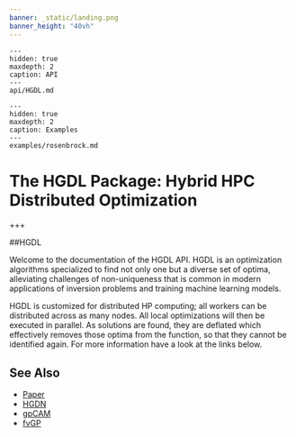 ```yaml
---
banner: _static/landing.png
banner_height: "40vh"
---
```


```{toctree}
---
hidden: true
maxdepth: 2
caption: API
---
api/HGDL.md
```

```{toctree}
---
hidden: true
maxdepth: 2
caption: Examples
---
examples/rosenbrock.md
```

# The HGDL Package: Hybrid HPC Distributed Optimization

+++

##HGDL

Welcome to the documentation of the HGDL API.
HGDL is an optimization algorithms specialized to find not only one but a diverse set of optima,
alleviating challenges of non-uniqueness that is common in modern applications of inversion problems
and training machine learning models.


HGDL is customized for distributed HP computing; all workers can be distributed across as many nodes.
All local optimizations will then be executed in parallel.
As solutions are found, they are deflated which effectively removes those optima from the function,
so that they cannot be identified again. For more information have a look at the links below.

## See Also

* [Paper](https://ieeexplore.ieee.org/abstract/document/9652812)
* [HGDN](https://www.sciencedirect.com/science/article/pii/S037704271730225X)
* [gpCAM](https://gpcam.readthedocs.io)
* [fvGP](https://fvgp.readthedocs.io)
